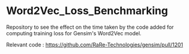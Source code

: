 # Word2Vec_Loss_Benchmarking

Repository to see the effect on the time taken by the code added for computing training loss for Gensim's Word2Vec model. 

Relevant code : https://github.com/RaRe-Technologies/gensim/pull/1201 
